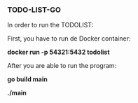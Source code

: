 ### TODO-LIST-GO


In order to run the TODOLIST:

First, you have to run de Docker container:

**docker run -p 54321:5432 todolist**

After you are able to run the program:

**go build main**

**./main**
